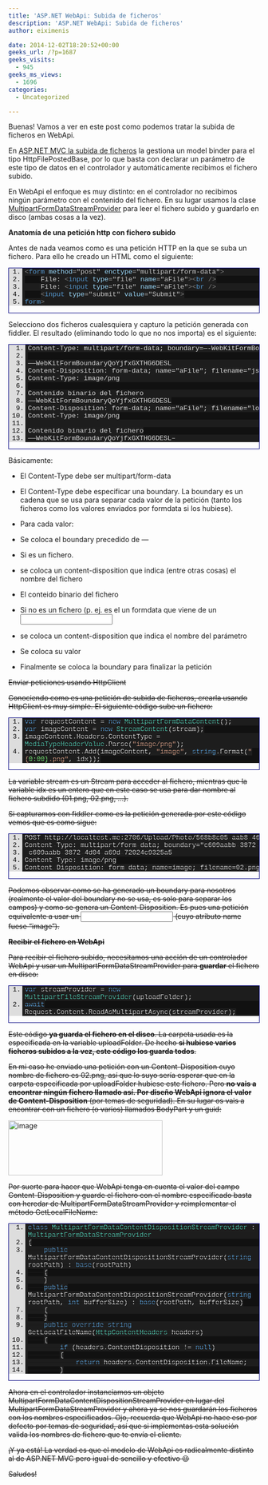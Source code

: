 ```yaml
---
title: 'ASP.NET WebApi: Subida de ficheros'
description: 'ASP.NET WebApi: Subida de ficheros'
author: eiximenis

date: 2014-12-02T18:20:52+00:00
geeks_url: /?p=1687
geeks_visits:
  - 945
geeks_ms_views:
  - 1696
categories:
  - Uncategorized

---
```

Buenas! Vamos a ver en este post como podemos tratar la subida de ficheros en WebApi. 

En <a href="http://geeks.ms/blogs/etomas/archive/2010/09/08/subir-ficheros-al-servidor-en-asp-net-mvc.aspx" target="_blank" rel="noopener noreferrer">ASP.NET MVC la subida de ficheros</a> la gestiona un model binder para el tipo HttpFilePostedBase, por lo que basta con declarar un parámetro de este tipo de datos en el controlador y automáticamente recibimos el fichero subido.

En WebApi el enfoque es muy distinto: en el controlador no recibimos ningún parámetro con el contenido del fichero. En su lugar usamos la clase <a href="http://msdn.microsoft.com/es-es/library/system.net.http.multipartformdatastreamprovider%28v=vs.118%29.aspx" target="_blank" rel="noopener noreferrer">MultipartFormDataStreamProvider</a> para leer el fichero subido y guardarlo en disco (ambas cosas a la vez).

**Anatomía de una petición http con fichero subido**

Antes de nada veamos como es una petición HTTP en la que se suba un fichero. Para ello he creado un HTML como el siguiente:

<div id="scid:9ce6104f-a9aa-4a17-a79f-3a39532ebf7c:4f15de38-9fbe-4079-b9ff-80a22bd59008" class="wlWriterEditableSmartContent" style="float: none; padding-bottom: 0px; padding-top: 0px; padding-left: 0px; margin: 0px; display: inline; padding-right: 0px">
  <div style="border: #000080 1px solid; color: #000; font-family: 'Courier New', Courier, Monospace; font-size: 10pt">
    <div style="background: #ddd; max-height: 300px; overflow: auto">
      <ol start="1" style="background: #1d1d1d; margin: 0 0 0 2em; padding: 0 0 0 5px;">
        <li>
          <span style="background:#1e1e1e;color:#dcdcdc"></span><span style="background:#1e1e1e;color:#808080"><</span><span style="background:#1e1e1e;color:#569cd6">form</span><span style="background:#1e1e1e;color:#dcdcdc"> </span><span style="background:#1e1e1e;color:#9cdcfe">method</span><span style="background:#1e1e1e;color:#b4b4b4">=</span><span style="background:#1e1e1e;color:#c8c8c8">"post"</span><span style="background:#1e1e1e;color:#dcdcdc"> </span><span style="background:#1e1e1e;color:#9cdcfe">enctype</span><span style="background:#1e1e1e;color:#b4b4b4">=</span><span style="background:#1e1e1e;color:#c8c8c8">"multipart/form-data"</span><span style="background:#1e1e1e;color:#808080">></span>
        </li>
        <li style="background: #111111">
              <span style="background:#1e1e1e;color:#dcdcdc">File: </span><span style="background:#1e1e1e;color:#808080"><</span><span style="background:#1e1e1e;color:#569cd6">input</span><span style="background:#1e1e1e;color:#dcdcdc"> </span><span style="background:#1e1e1e;color:#9cdcfe">type</span><span style="background:#1e1e1e;color:#b4b4b4">=</span><span style="background:#1e1e1e;color:#c8c8c8">"file"</span><span style="background:#1e1e1e;color:#dcdcdc"> </span><span style="background:#1e1e1e;color:#9cdcfe">name</span><span style="background:#1e1e1e;color:#b4b4b4">=</span><span style="background:#1e1e1e;color:#c8c8c8">"aFile"</span><span style="background:#1e1e1e;color:#808080">><</span><span style="background:#1e1e1e;color:#569cd6">br</span><span style="background:#1e1e1e;color:#dcdcdc"> </span><span style="background:#1e1e1e;color:#808080">/></span>
        </li>
        <li>
              <span style="background:#1e1e1e;color:#dcdcdc">File: </span><span style="background:#1e1e1e;color:#808080"><</span><span style="background:#1e1e1e;color:#569cd6">input</span><span style="background:#1e1e1e;color:#dcdcdc"> </span><span style="background:#1e1e1e;color:#9cdcfe">type</span><span style="background:#1e1e1e;color:#b4b4b4">=</span><span style="background:#1e1e1e;color:#c8c8c8">"file"</span><span style="background:#1e1e1e;color:#dcdcdc"> </span><span style="background:#1e1e1e;color:#9cdcfe">name</span><span style="background:#1e1e1e;color:#b4b4b4">=</span><span style="background:#1e1e1e;color:#c8c8c8">"aFile"</span><span style="background:#1e1e1e;color:#808080">><</span><span style="background:#1e1e1e;color:#569cd6">br</span><span style="background:#1e1e1e;color:#dcdcdc"> </span><span style="background:#1e1e1e;color:#808080">/></span>
        </li>
        <li style="background: #111111">
              <span style="background:#1e1e1e;color:#dcdcdc"></span><span style="background:#1e1e1e;color:#808080"><</span><span style="background:#1e1e1e;color:#569cd6">input</span><span style="background:#1e1e1e;color:#dcdcdc"> </span><span style="background:#1e1e1e;color:#9cdcfe">type</span><span style="background:#1e1e1e;color:#b4b4b4">=</span><span style="background:#1e1e1e;color:#c8c8c8">"submit"</span><span style="background:#1e1e1e;color:#dcdcdc"> </span><span style="background:#1e1e1e;color:#9cdcfe">value</span><span style="background:#1e1e1e;color:#b4b4b4">=</span><span style="background:#1e1e1e;color:#c8c8c8">"Submit"</span><span style="background:#1e1e1e;color:#808080">></span>
        </li>
        <li>
          <span style="background:#1e1e1e;color:#dcdcdc"></span><span style="background:#1e1e1e;color:#808080"></</span><span style="background:#1e1e1e;color:#569cd6">form</span><span style="background:#1e1e1e;color:#808080">></span>
        </li>
      </ol>
    </div></p>
  </div></p>
</div>

Selecciono dos ficheros cualesquiera y capturo la petición generada con fiddler. El resultado (eliminando todo lo que no nos importa) es el siguiente:

<div id="scid:9ce6104f-a9aa-4a17-a79f-3a39532ebf7c:74755595-1e25-4f1b-ae3d-229c3153941a" class="wlWriterEditableSmartContent" style="float: none; padding-bottom: 0px; padding-top: 0px; padding-left: 0px; margin: 0px; display: inline; padding-right: 0px">
  <div style="border: #000080 1px solid; color: #000; font-family: 'Courier New', Courier, Monospace; font-size: 10pt">
    <div style="background: #ddd; max-height: 300px; overflow: auto">
      <ol start="1" style="background: #1d1d1d; margin: 0 0 0 2.5em; padding: 0 0 0 5px; white-space: nowrap">
        <li>
          <span style="background:#1e1e1e;color:#dcdcdc">Content-Type: multipart/form-data; boundary=&#8212;-WebKitFormBoundaryQoYjfxGXTHG6DESL</span>
        </li>
        <li style="background: #111111">
          &nbsp;
        </li>
        <li>
          <span style="background:#1e1e1e;color:#dcdcdc">&#8212;&#8212;WebKitFormBoundaryQoYjfxGXTHG6DESL</span>
        </li>
        <li style="background: #111111">
          <span style="background:#1e1e1e;color:#dcdcdc">Content-Disposition: form-data; name="aFile"; filename="jsio.png"</span>
        </li>
        <li>
          <span style="background:#1e1e1e;color:#dcdcdc">Content-Type: image/png</span>
        </li>
        <li style="background: #111111">
          &nbsp;
        </li>
        <li>
          <span style="background:#1e1e1e;color:#dcdcdc">Contenido binario del fichero</span>
        </li>
        <li style="background: #111111">
          <span style="background:#1e1e1e;color:#dcdcdc">&#8212;&#8212;WebKitFormBoundaryQoYjfxGXTHG6DESL</span>
        </li>
        <li>
          <span style="background:#1e1e1e;color:#dcdcdc">Content-Disposition: form-data; name="aFile"; filename="logo_mvp.png"</span>
        </li>
        <li style="background: #111111">
          <span style="background:#1e1e1e;color:#dcdcdc">Content-Type: image/png</span>
        </li>
        <li>
          &nbsp;
        </li>
        <li style="background: #111111">
          <span style="background:#1e1e1e;color:#dcdcdc">Contenido binario del fichero</span>
        </li>
        <li>
          <span style="background:#1e1e1e;color:#dcdcdc">&#8212;&#8212;WebKitFormBoundaryQoYjfxGXTHG6DESL&#8211;</span>
        </li>
      </ol>
    </div></p>
  </div></p>
</div>

Básicamente:

  * El Content-Type debe ser multipart/form-data
  * El Content-Type debe especificar una boundary. La boundary es un cadena que se usa para separar cada valor de la petición (tanto los ficheros como los valores enviados por formdata si los hubiese).
  * Para cada valor:
  * Se coloca el boundary precedido de &#8212;
  * Si es un fichero.
  * se coloca un content-disposition que indica (entre otras cosas) el nombre del fichero
  * El conteido binario del fichero

  * Si no es un fichero (p. ej. es el un formdata que viene de un <input type=text>
  * se coloca un content-disposition que indica el nombre del parámetro
  * Se coloca su valor

  * Finalmente se coloca la boundary para finalizar la petición

<s trong>Enviar peticiones usando HttpClient</strong>

Conociendo como es una petición de subida de ficheros, crearla usando HttpClient es muy simple. El siguiente código sube un fichero:

<div id="scid:9ce6104f-a9aa-4a17-a79f-3a39532ebf7c:cfbe61c6-f1c6-45d4-9360-490209c84498" class="wlWriterEditableSmartContent" style="float: none; padding-bottom: 0px; padding-top: 0px; padding-left: 0px; margin: 0px; display: inline; padding-right: 0px">
  <div style="border: #000080 1px solid; color: #000; font-family: 'Courier New', Courier, Monospace; font-size: 10pt">
    <div style="background: #ddd; max-height: 300px; overflow: auto">
      <ol start="1" style="background: #1d1d1d; margin: 0 0 0 2em; padding: 0 0 0 5px;">
        <li>
          <span style="background:#1e1e1e;color:#dcdcdc"></span><span style="background:#1e1e1e;color:#569cd6">var</span><span style="background:#1e1e1e;color:#dcdcdc"> requestContent </span><span style="background:#1e1e1e;color:#b4b4b4">=</span><span style="background:#1e1e1e;color:#dcdcdc"> </span><span style="background:#1e1e1e;color:#569cd6">new</span><span style="background:#1e1e1e;color:#dcdcdc"> </span><span style="background:#1e1e1e;color:#4ec9b0">MultipartFormDataContent</span><span style="background:#1e1e1e;color:#dcdcdc">();</span>
        </li>
        <li style="background: #111111">
          <span style="background:#1e1e1e;color:#dcdcdc"></span><span style="background:#1e1e1e;color:#569cd6">var</span><span style="background:#1e1e1e;color:#dcdcdc"> imageContent </span><span style="background:#1e1e1e;color:#b4b4b4">=</span><span style="background:#1e1e1e;color:#dcdcdc"> </span><span style="background:#1e1e1e;color:#569cd6">new</span><span style="background:#1e1e1e;color:#dcdcdc"> </span><span style="background:#1e1e1e;color:#4ec9b0">StreamContent</span><span style="background:#1e1e1e;color:#dcdcdc">(stream);</span>
        </li>
        <li>
          <span style="background:#1e1e1e;color:#dcdcdc">imageContent</span><span style="background:#1e1e1e;color:#b4b4b4">.</span><span style="background:#1e1e1e;color:#dcdcdc">Headers</span><span style="background:#1e1e1e;color:#b4b4b4">.</span><span style="background:#1e1e1e;color:#dcdcdc">ContentType </span><span style="background:#1e1e1e;color:#b4b4b4">=</span><span style="background:#1e1e1e;color:#dcdcdc"> </span><span style="background:#1e1e1e;color:#4ec9b0">MediaTypeHeaderValue</span><span style="background:#1e1e1e;color:#b4b4b4">.</span><span style="background:#1e1e1e;color:#dcdcdc">Parse(</span><span style="background:#1e1e1e;color:#d69d85">"image/png"</span><span style="background:#1e1e1e;color:#dcdcdc">);</span>
        </li>
        <li style="background: #111111">
          <span style="background:#1e1e1e;color:#dcdcdc">requestContent</span><span style="background:#1e1e1e;color:#b4b4b4">.</span><span style="background:#1e1e1e;color:#dcdcdc">Add(imageContent, </span><span style="background:#1e1e1e;color:#d69d85">"image"</span><span style="background:#1e1e1e;color:#dcdcdc">, </span><span style="background:#1e1e1e;color:#569cd6">string</span><span style="background:#1e1e1e;color:#b4b4b4">.</span><span style="background:#1e1e1e;color:#dcdcdc">Format(</span><span style="background:#1e1e1e;color:#d69d85">"{</span><span style="background:#1e1e1e;color:#80ff80">0:00}</span><span style="background:#1e1e1e;color:#d69d85">.png"</span><span style="background:#1e1e1e;color:#dcdcdc">, idx));</span>
        </li>
      </ol>
    </div></p>
  </div></p>
</div>

La variable stream es un Stream para acceder al fichero, mientras que la variable idx es un entero que en este caso se usa para dar nombre al fichero subdido (01.png, 02.png, …).

Si capturamos con fiddler como es la petición generada por este código vemos que es como sigue:

<div id="scid:9ce6104f-a9aa-4a17-a79f-3a39532ebf7c:72640d2d-5d7e-4359-89e6-c3f64d971fed" class="wlWriterEditableSmartContent" style="float: none; padding-bottom: 0px; padding-top: 0px; padding-left: 0px; margin: 0px; display: inline; padding-right: 0px">
  <div style="border: #000080 1px solid; color: #000; font-family: 'Courier New', Courier, Monospace; font-size: 10pt">
    <div style="background: #ddd; max-height: 300px; overflow: auto">
      <ol start="1" style="background: #1d1d1d; margin: 0 0 0 2em; padding: 0 0 0 5px; white-space: nowrap">
        <li>
          <span style="background:#1e1e1e;color:#dcdcdc">POST http://localtest.me:2706/Upload/Photo/568b8c05-aab8-46db-8cbc-aec2a96dec18/2 HTTP/1.1</span>
        </li>
        <li style="background: #111111">
          <span style="background:#1e1e1e;color:#dcdcdc">Content-Type: multipart/form-data; boundary="c609aabb-3872-4d04-a69d-72024c9325a5"</span>
        </li>
        <li>
          <span style="background:#1e1e1e;color:#dcdcdc">&#8211;c609aabb-3872-4d04-a69d-72024c9325a5</span>
        </li>
        <li style="background: #111111">
          <span style="background:#1e1e1e;color:#dcdcdc">Content-Type: image/png</span>
        </li>
        <li>
          <span style="background:#1e1e1e;color:#dcdcdc">Content-Disposition: form-data; name=image; filename=02.png; filename*=utf-8''02.png</span>
        </li>
      </ol>
    </div></p>
  </div></p>
</div>

Podemos observar como se ha generado un boundary para nosotros (realmente el valor del boundary no se usa, es solo para separar los campos) y como se genera un Content-Disposition. Es pues una petición equivalente a usar un <input type=”file” /> (cuyo atributo name fuese “image”).

**Recibir el fichero en WebApi**

Para recibir el fichero subido, necesitamos una acción de un controlador WebApi y usar un MultipartFormDataStreamProvider para **guardar** el fichero en disco:

<div id="scid:9ce6104f-a9aa-4a17-a79f-3a39532ebf7c:bbac539f-8c8f-4e59-ba54-e7fc33de39d7" class="wlWriterEditableSmartContent" style="float: none; padding-bottom: 0px; padding-top: 0px; padding-left: 0px; margin: 0px; display: inline; padding-right: 0px">
  <div style="border: #000080 1px solid; color: #000; font-family: 'Courier New', Courier, Monospace; font-size: 10pt">
    <div style="background: #ddd; max-height: 300px; overflow: auto">
      <ol start="1" style="background: #1d1d1d; margin: 0 0 0 2em; padding: 0 0 0 5px;">
        <li>
          <span style="background:#1e1e1e;color:#dcdcdc"></span><span style="background:#1e1e1e;color:#569cd6">var</span><span style="background:#1e1e1e;color:#dcdcdc"> streamProvider </span><span style="background:#1e1e1e;color:#b4b4b4">=</span><span style="background:#1e1e1e;color:#dcdcdc"> </span><span style="background:#1e1e1e;color:#569cd6">new</span><span style="background:#1e1e1e;color:#dcdcdc"> </span><span style="background:#1e1e1e;color:#4ec9b0">MultipartFileStreamProvider</span><span style="background:#1e1e1e;color:#dcdcdc">(uploadFolder);</span>
        </li>
        <li style="background: #111111">
          <span style="background:#1e1e1e;color:#dcdcdc"></span><span style="background:#1e1e1e;color:#569cd6">await</span><span style="background:#1e1e1e;color:#dcdcdc"> Request</span><span style="background:#1e1e1e;color:#b4b4b4">.</span><span style="background:#1e1e1e;color:#dcdcdc">Content</span><span style="background:#1e1e1e;color:#b4b4b4">.</span><span style="background:#1e1e1e;color:#dcdcdc">ReadAsMultipartAsync(streamProvider);</span>
        </li>
      </ol>
    </div></p>
  </div></p>
</div>

Este código **ya guarda el fichero en el disco**. La carpeta usada es la especificada en la variable uploadFolder. De hecho **si hubiese varios ficheros subidos a la vez, este código los guarda todos**.

En mi caso he enviado una petición con un Content-Disposition cuyo nombre de fichero es 02.png, así que lo suyo sería esperar que en la carpeta especificada por uploadFolder hubiese este fichero. Pero **no vais a encontrar ningún fichero llamado así. Por diseño WebApi ignora el valor de Content-Disposition** (por temas de seguridad). En su lugar os vais a encontrar con un fichero (o varios) llamados BodyPart y un guid:

[<img title="image" style="border-top: 0px; border-right: 0px; background-image: none; border-bottom: 0px; padding-top: 0px; padding-left: 0px; border-left: 0px; display: inline; padding-right: 0px" border="0" alt="image" src="http://geeks.ms/cfs-file.ashx/__key/CommunityServer.Blo
gs.Components.WeblogFiles/etomas/image_5F00_thumb_5F00_67BB1D71.png" width="309" height="110" />][1]

Por suerte para hacer que WebApi tenga en cuenta el valor del campo Content-Disposition y guarde el fichero con el nombre especificado basta con heredar de MultipartFormDataStreamProvider y reimplementar el método GetLocalFileName:

<div id="scid:9ce6104f-a9aa-4a17-a79f-3a39532ebf7c:51eaf7ac-4816-4a31-a0be-cb2e574b49d1" class="wlWriterEditableSmartContent" style="float: none; padding-bottom: 0px; padding-top: 0px; padding-left: 0px; margin: 0px; display: inline; padding-right: 0px">
  <div style="border: #000080 1px solid; color: #000; font-family: 'Courier New', Courier, Monospace; font-size: 10pt">
    <div style="background: #ddd; max-height: 300px; overflow: auto">
      <ol start="1" style="background: #1d1d1d; margin: 0 0 0 2.5em; padding: 0 0 0 5px;">
        <li>
          <span style="background:#1e1e1e;color:#dcdcdc"></span><span style="background:#1e1e1e;color:#569cd6">class</span><span style="background:#1e1e1e;color:#dcdcdc"> </span><span style="background:#1e1e1e;color:#4ec9b0">MultipartFormDataContentDispositionStreamProvider</span><span style="background:#1e1e1e;color:#dcdcdc"> : </span><span style="background:#1e1e1e;color:#4ec9b0">MultipartFormDataStreamProvider</span>
        </li>
        <li style="background: #111111">
          <span style="background:#1e1e1e;color:#dcdcdc">{</span>
        </li>
        <li>
              <span style="background:#1e1e1e;color:#dcdcdc"></span><span style="background:#1e1e1e;color:#569cd6">public</span><span style="background:#1e1e1e;color:#dcdcdc"> MultipartFormDataContentDispositionStreamProvider(</span><span style="background:#1e1e1e;color:#569cd6">string</span><span style="background:#1e1e1e;color:#dcdcdc"> rootPath) : </span><span style="background:#1e1e1e;color:#569cd6">base</span><span style="background:#1e1e1e;color:#dcdcdc">(rootPath)</span>
        </li>
        <li style="background: #111111">
              <span style="background:#1e1e1e;color:#dcdcdc">{</span>
        </li>
        <li>
              <span style="background:#1e1e1e;color:#dcdcdc">}</span>
        </li>
        <li style="background: #111111">
              <span style="background:#1e1e1e;color:#dcdcdc"></span><span style="background:#1e1e1e;color:#569cd6">public</span><span style="background:#1e1e1e;color:#dcdcdc"> MultipartFormDataContentDispositionStreamProvider(</span><span style="background:#1e1e1e;color:#569cd6">string</span><span style="background:#1e1e1e;color:#dcdcdc"> rootPath, </span><span style="background:#1e1e1e;color:#569cd6">int</span><span style="background:#1e1e1e;color:#dcdcdc"> bufferSize) : </span><span style="background:#1e1e1e;color:#569cd6">base</span><span style="background:#1e1e1e;color:#dcdcdc">(rootPath, bufferSize)</span>
        </li>
        <li>
              <span style="background:#1e1e1e;color:#dcdcdc">{</span>
        </li>
        <li style="background: #111111">
              <span style="background:#1e1e1e;color:#dcdcdc">}</span>
        </li>
        <li>
              <span style="background:#1e1e1e;color:#dcdcdc"></span><span style="background:#1e1e1e;color:#569cd6">public</span><span style="background:#1e1e1e;color:#dcdcdc"> </span><span style="background:#1e1e1e;color:#569cd6">override</span><span style="background:#1e1e1e;color:#dcdcdc"> </span><span style="background:#1e1e1e;color:#569cd6">string</span><span style="background:#1e1e1e;color:#dcdcdc"> GetLocalFileName(</span><span style="background:#1e1e1e;color:#4ec9b0">HttpContentHeaders</span><span style="background:#1e1e1e;color:#dcdcdc"> headers)</span>
        </li>
        <li style="background: #111111">
              <span style="background:#1e1e1e;color:#dcdcdc">{</span>
        </li>
        <li>
                  <span style="background:#1e1e1e;color:#dcdcdc"></span><span style="background:#1e1e1e;color:#569cd6">if</span><span style="background:#1e1e1e;color:#dcdcdc"> (headers</span><span style="background:#1e1e1e;color:#b4b4b4">.</span><span style="background:#1e1e1e;color:#dcdcdc">ContentDisposition </span><span style="background:#1e1e1e;color:#b4b4b4">!=</span><span style="background:#1e1e1e;color:#dcdcdc"> </span><span style="background:#1e1e1e;color:#569cd6">null</span><span style="background:#1e1e1e;color:#dcdcdc">)</span>
        </li>
        <li style="background: #111111">
                  <span style="background:#1e1e1e;color:#dcdcdc">{</span>
        </li>
        <li>
                      <span style="background:#1e1e1e;color:#dcdcdc"></span><span style="background:#1e1e1e;color:#569cd6">return</span><span style="background:#1e1e1e;color:#dcdcdc"> headers</span><span style="background:#1e1e1e;color:#b4b4b4">.</span><span style="background:#1e1e1e;color:#dcdcdc">ContentDisposition</span><span style="background:#1e1e1e;color:#b4b4b4">.</span><span style="background:#1e1e1e;color:#dcdcdc">FileName;</span>
        </li>
        <li style="background: #111111">
                  <span style="background:#1e1e1e;color:#dcdcdc">}</span>
        </li>
        <li>
                  <span style="background:#1e1e1e;color:#dcdcdc"></span><span style="background:#1e1e1e;color:#569cd6">return</span><span style="background:#1e1e1e;color:#dcdcdc"> </span><span style="background:#1e1e1e;color:#569cd6">base</span><span style="background:#1e1e1e;color:#b4b4b4">.</span><span style="background:#1e1e1e;color:#dcdcdc">GetLocalFileName(headers);</span>
        </li>
        <li style="background: #111111">
              <span style="background:#1e1e1e;color:#dcdcdc">}</span>
        </li>
        <li>
          <span style="background:#1e1e1e;color:#dcdcdc">}</span>
        </li>
      </ol>
    </div></p>
  </div></p>
</div>

Ahora en el controlador instanciamos un objeto MultipartFormDataContentDispositionStreamProvider en lugar del MultipartFormDataStreamProvider y ahora ya se nos guardarán los ficheros con los nombres especificados. Ojo, recuerda que WebApi no hace eso por defecto por temas de seguridad, así que si implementas esta solución valida los nombres de fichero que te envía el cliente.

¡Y ya está! La verdad es que el modelo de WebApi es radicalmente distinto al de ASP.NET MVC pero igual de sencillo y efectivo 😉

Saludos!

 [1]: http://geeks.ms/cfs-file.ashx/__key/CommunityServer.Blogs.Components.WeblogFiles/etomas/image_5F00_34C8FC59.png